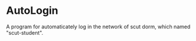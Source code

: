 # AutoLogin

A program for automaticately log in the network of scut dorm, which named "scut-student".
